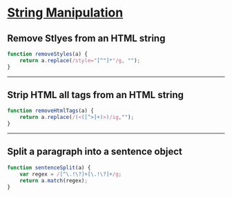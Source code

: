 [String Manipulation](#)
===

## Remove Stlyes from an HTML string

```javascript
function removeStyles(a) {
    return a.replace(/style="[^"]*"/g, "");
}
```

---

## Strip HTML all tags from an HTML string

```javascript
function removeHtmlTags(a) {
    return a.replace(/(<([^>]+)>)/ig,"");
}
```

---

## Split a paragraph into a sentence object

```javascript
function sentenceSplit(a) {
    var regex = /[^\.!\?]+[\.!\?]+/g;
    return a.match(regex);
}
```
